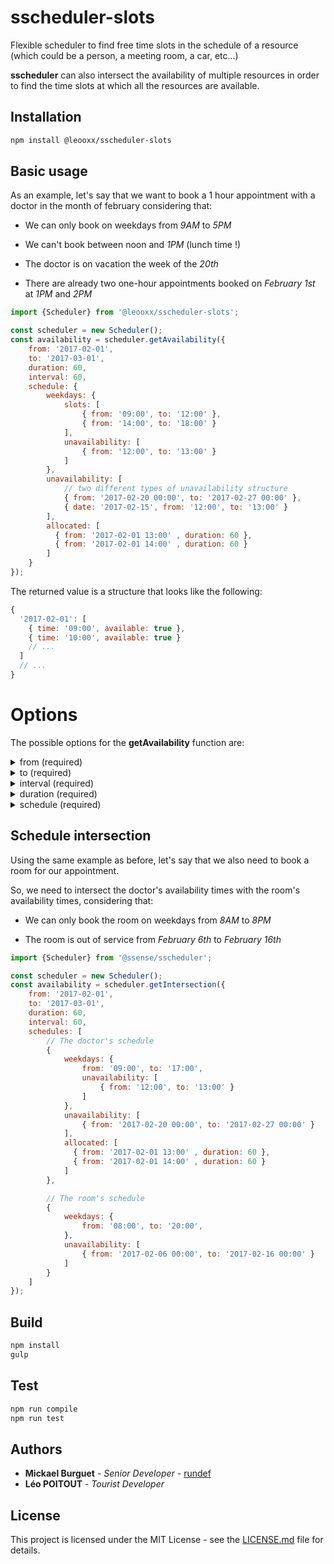 # sscheduler-slots

Flexible scheduler to find free time slots in the schedule of a resource (which could be a person, a meeting room, a car, etc...)

**sscheduler** can also intersect the availability of multiple resources in order to find the time slots at which all the resources are available.

## Installation

```bash
npm install @leooxx/sscheduler-slots
```

## Basic usage

As an example, let's say that we want to book a 1 hour appointment with a doctor in the month of february considering that:

  * We can only book on weekdays from *9AM* to *5PM*

  * We can't book between noon and *1PM* (lunch time !)

  * The doctor is on vacation the week of the *20th*

  * There are already two one-hour appointments booked on *February 1st* at *1PM* and *2PM*

```javascript
import {Scheduler} from '@leooxx/sscheduler-slots';

const scheduler = new Scheduler();
const availability = scheduler.getAvailability({
    from: '2017-02-01',
    to: '2017-03-01',
    duration: 60,
    interval: 60,
    schedule: {
        weekdays: {
            slots: [
                { from: '09:00', to: '12:00' },
                { from: '14:00', to: '18:00' }
            ],
            unavailability: [
                { from: '12:00', to: '13:00' }
            ]
        },
        unavailability: [
            // two different types of unavailability structure
            { from: '2017-02-20 00:00', to: '2017-02-27 00:00' },
            { date: '2017-02-15', from: '12:00', to: '13:00' }
        ],
        allocated: [
          { from: '2017-02-01 13:00' , duration: 60 },
          { from: '2017-02-01 14:00' , duration: 60 }
        ]
    }
});
```

The returned value is a structure that looks like the following:

```js
{
  '2017-02-01': [
    { time: '09:00', available: true },
    { time: '10:00', available: true }
    // ...
  ]
  // ...
}
```

# Options

The possible options for the **getAvailability** function are:

<details>
 <summary>from (required)</summary>
 The start date for which we want to get availability times
</details>

<details>
 <summary>to (required)</summary>
 The end date for which we want to get availability times (exclusive)
</details>

<details>
 <summary>interval (required)</summary>
 The interval (in minutes) of the returned availability times.
 For example, a value of 15 would returns availability times such as *10:00*, *10:15*, *10:30*, *10:45*, etc..
</details>

<details>
 <summary>duration (required)</summary>
 The duration (in minutes) for which we need the resource.
</details>

<details>
 <summary>schedule (required)</summary>
 The schedule of the resource for each day of the week.

 Example:
 ```js
 {
   monday: {
     from: '09:00',
     to: '17:00',
     unavailability: [
       { from: '12:00', to: '13:00' }
     ]
   },
   custom_schedule: [
     { "date": "2017-01-23", "from": "12:00", "to": "17:00" },
   ]
 }
 ```
</details>

## Schedule intersection

Using the same example as before, let's say that we also need to book a room for our appointment.

So, we need to intersect the doctor's availability times with the room's availability times, considering that:

  * We can only book the room on weekdays from *8AM* to *8PM*

  * The room is out of service from *February 6th* to *February 16th*

```javascript
import {Scheduler} from '@ssense/sscheduler';

const scheduler = new Scheduler();
const availability = scheduler.getIntersection({
    from: '2017-02-01',
    to: '2017-03-01',
    duration: 60,
    interval: 60,
    schedules: [
        // The doctor's schedule
        {
            weekdays: {
                from: '09:00', to: '17:00',
                unavailability: [
                    { from: '12:00', to: '13:00' }
                ]
            },
            unavailability: [
                { from: '2017-02-20 00:00', to: '2017-02-27 00:00' }
            ],
            allocated: [
              { from: '2017-02-01 13:00' , duration: 60 },
              { from: '2017-02-01 14:00' , duration: 60 }
            ]
        },

        // The room's schedule
        {
            weekdays: {
                from: '08:00', to: '20:00',
            },
            unavailability: [
                { from: '2017-02-06 00:00', to: '2017-02-16 00:00' }
            ]
        }
    ]
});
```

## Build

```bash
npm install
gulp
```

## Test
```bash
npm run compile
npm run test
```

## Authors

* **Mickael Burguet** - *Senior Developer* - [rundef](http://rundef.com)
* **Léo POITOUT** - *Tourist Developer*

## License

This project is licensed under the MIT License - see the [LICENSE.md](LICENSE.md) file for details.
